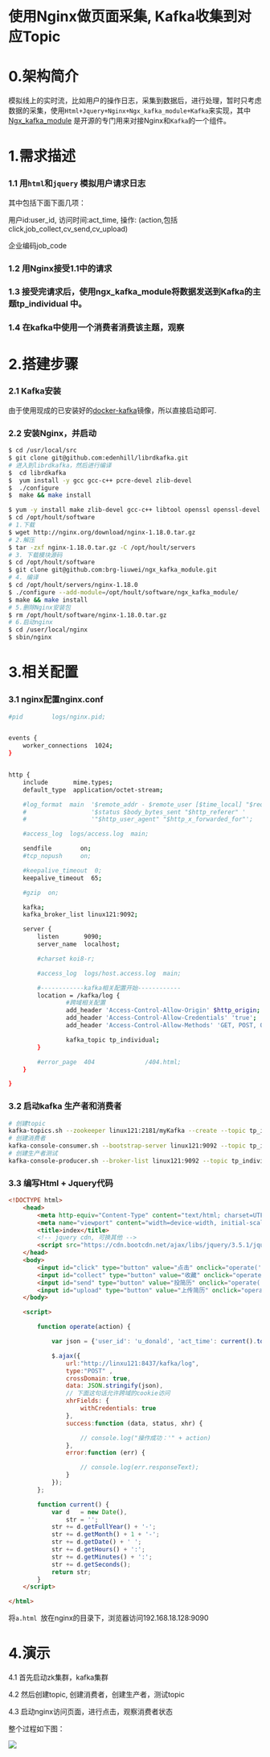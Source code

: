 # 使用Nginx做页面采集, Kafka收集到对应Topic

# 0.架构简介

模拟线上的实时流，比如用户的操作日志，采集到数据后，进行处理，暂时只考虑数据的采集，使用`Html+Jquery+Nginx+Ngx_kafka_module+Kafka`来实现，其中[Ngx\_kafka\_module](https://github.com/brg-liuwei/ngx_kafka_module "Ngx_kafka_module") 是开源的专门用来对接Nginx和`Kafka`的一个组件。

# 1.需求描述

### 1.1 用`html`和`jquery` 模拟用户请求日志

其中包括下面下面几项：

用户id:user\_id, 访问时间:act\_time, 操作: (action,包括click,job\_collect,cv\_send,cv\_upload)

企业编码job\_code

### 1.2 用Nginx接受1.1中的请求

### 1.3 接受完请求后，使用ngx\_kafka\_module将数据发送到Kafka的主题tp\_individual 中。

### 1.4 在kafka中使用一个消费者消费该主题，观察

# 2.搭建步骤

### 2.1 Kafka安装

由于使用现成的已安装好的[docker-kafka](https://github.com/hulichao/docker-bigdata "docker-kafka")镜像，所以直接启动即可.

### 2.2 安装Nginx，并启动

```bash
$ cd /usr/local/src
$ git clone git@github.com:edenhill/librdkafka.git
# 进入到librdkafka，然后进行编译
$  cd librdkafka
$  yum install -y gcc gcc-c++ pcre-devel zlib-devel
$  ./configure
$  make && make install

$ yum -y install make zlib-devel gcc-c++ libtool openssl openssl-devel
$ cd /opt/hoult/software
# 1.下载
$ wget http://nginx.org/download/nginx-1.18.0.tar.gz
# 2.解压
$ tar -zxf nginx-1.18.0.tar.gz -C /opt/hoult/servers
# 3. 下载模块源码
$ cd /opt/hoult/software
$ git clone git@github.com:brg-liuwei/ngx_kafka_module.git
# 4. 编译
$ cd /opt/hoult/servers/nginx-1.18.0
$ ./configure --add-module=/opt/hoult/software/ngx_kafka_module/
$ make && make install 
# 5.删除Nginx安装包
$ rm /opt/hoult/software/nginx-1.18.0.tar.gz
# 6.启动nginx
$ cd /user/local/nginx
$ sbin/nginx 
```

# 3.相关配置

### 3.1 nginx配置nginx.conf

```bash
#pid        logs/nginx.pid;


events {
    worker_connections  1024;
}


http {
    include       mime.types;
    default_type  application/octet-stream;

    #log_format  main  '$remote_addr - $remote_user [$time_local] "$request" '
    #                  '$status $body_bytes_sent "$http_referer" '
    #                  '"$http_user_agent" "$http_x_forwarded_for"';

    #access_log  logs/access.log  main;

    sendfile        on;
    #tcp_nopush     on;

    #keepalive_timeout  0;
    keepalive_timeout  65;

    #gzip  on;

    kafka;
    kafka_broker_list linux121:9092;

    server {
        listen       9090;
        server_name  localhost;

        #charset koi8-r;

        #access_log  logs/host.access.log  main;

        #------------kafka相关配置开始------------
        location = /kafka/log {
                #跨域相关配置
                add_header 'Access-Control-Allow-Origin' $http_origin;
                add_header 'Access-Control-Allow-Credentials' 'true';
                add_header 'Access-Control-Allow-Methods' 'GET, POST, OPTIONS';

                kafka_topic tp_individual;
        }

        #error_page  404              /404.html;
    }

}

```

### 3.2 启动kafka 生产者和消费者

```bash
# 创建topic
kafka-topics.sh --zookeeper linux121:2181/myKafka --create --topic tp_individual --partitions 1 --replication-factor 1
# 创建消费者
kafka-console-consumer.sh --bootstrap-server linux121:9092 --topic tp_individual --from-beginning
# 创建生产者测试
kafka-console-producer.sh --broker-list linux121:9092 --topic tp_individual 
```

### 3.3 编写Html + Jquery代码

```html
<!DOCTYPE html>
    <head>
        <meta http-equiv="Content-Type" content="text/html; charset=UTF-8">
        <meta name="viewport" content="width=device-width, initial-scale=1,shrink-to-fit=no">
        <title>index</title>
        <!-- jquery cdn, 可换其他 -->
        <script src="https://cdn.bootcdn.net/ajax/libs/jquery/3.5.1/jquery.js"></script>
    </head>
    <body>
        <input id="click" type="button" value="点击" onclick="operate('click')" />
        <input id="collect" type="button" value="收藏" onclick="operate('job_collect')" />
        <input id="send" type="button" value="投简历" onclick="operate('cv_send')" />
        <input id="upload" type="button" value="上传简历" onclick="operate('cv_upload')" />
    </body>

    <script>

        function operate(action) {

            var json = {'user_id': 'u_donald', 'act_time': current().toString(), 'action': action, 'job_code': 'donald'};

            $.ajax({
                url:"http://linxu121:8437/kafka/log",
                type:"POST" ,
                crossDomain: true,
                data: JSON.stringify(json),
                // 下面这句话允许跨域的cookie访问
                xhrFields: {
                    withCredentials: true
                },
                success:function (data, status, xhr) {

                    // console.log("操作成功：'" + action)
                },
                error:function (err) {

                    // console.log(err.responseText);
                }
            });
        };

        function current() {
            var d   = new Date(),
                str = '';
            str += d.getFullYear() + '-';
            str += d.getMonth() + 1 + '-';
            str += d.getDate() + ' ';
            str += d.getHours() + ':';
            str += d.getMinutes() + ':';
            str += d.getSeconds();
            return str;
        }
    </script>

</html>

```

将`a.html `放在nginx的目录下，浏览器访问192.168.18.128:9090

# 4.演示

4.1 首先启动zk集群，kafka集群

4.2 然后创建topic, 创建消费者，创建生产者，测试topic

4.3 启动nginx访问页面，进行点击，观察消费者状态

整个过程如下图：

![](image/image_eoBfAfdX7J.png)
